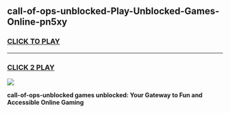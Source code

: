 
## call-of-ops-unblocked-Play-Unblocked-Games-Online-pn5xy
<h3>
<a href="https://premium76.site?title=call-of-ops-unblocked&ref=25A">CLICK TO PLAY</a></h3>
<hr>

<h3>
<a href="https://premium76.site?title=call-of-ops-unblocked&ref=25A">CLICK 2 PLAY</a>
  
</h3>

<a href="https://premium76.site?title=call-of-ops-unblocked&ref=25A"><img src="https://clearcache.store/games.png"></a>


**call-of-ops-unblocked games unblocked: Your Gateway to Fun and Accessible Online Gaming**
